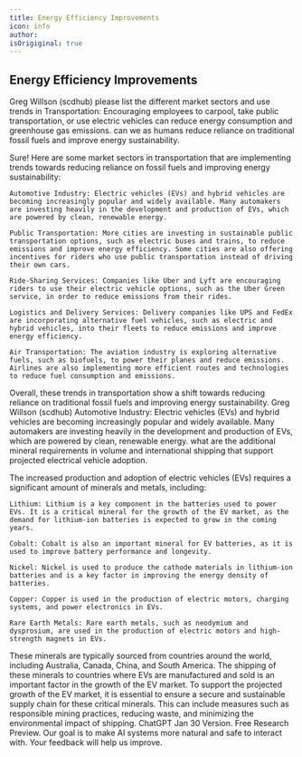 ```yaml
---
title: Energy Efficiency Improvements
icon: info
author: 
isOrigiginal: true
---
```


## Energy Efficiency Improvements


Greg Willson (scdhub)
 please list the different market sectors and use trends in Transportation: Encouraging employees to carpool, take public transportation, or use electric vehicles can reduce energy consumption and greenhouse gas emissions.  can we as humans reduce reliance on traditional fossil fuels and improve energy sustainability.

Sure! Here are some market sectors in transportation that are implementing trends towards reducing reliance on fossil fuels and improving energy sustainability:

    Automotive Industry: Electric vehicles (EVs) and hybrid vehicles are becoming increasingly popular and widely available. Many automakers are investing heavily in the development and production of EVs, which are powered by clean, renewable energy.

    Public Transportation: More cities are investing in sustainable public transportation options, such as electric buses and trains, to reduce emissions and improve energy efficiency. Some cities are also offering incentives for riders who use public transportation instead of driving their own cars.

    Ride-Sharing Services: Companies like Uber and Lyft are encouraging riders to use their electric vehicle options, such as the Uber Green service, in order to reduce emissions from their rides.

    Logistics and Delivery Services: Delivery companies like UPS and FedEx are incorporating alternative fuel vehicles, such as electric and hybrid vehicles, into their fleets to reduce emissions and improve energy efficiency.

    Air Transportation: The aviation industry is exploring alternative fuels, such as biofuels, to power their planes and reduce emissions. Airlines are also implementing more efficient routes and technologies to reduce fuel consumption and emissions.

Overall, these trends in transportation show a shift towards reducing reliance on traditional fossil fuels and improving energy sustainability.
Greg Willson (scdhub)
Automotive Industry: Electric vehicles (EVs) and hybrid vehicles are becoming increasingly popular and widely available. Many automakers are investing heavily in the development and production of EVs, which are powered by clean, renewable energy. what are the additional mineral requirements in volume and international shipping that support projected electrical vehicle adoption.

The increased production and adoption of electric vehicles (EVs) requires a significant amount of minerals and metals, including:

    Lithium: Lithium is a key component in the batteries used to power EVs. It is a critical mineral for the growth of the EV market, as the demand for lithium-ion batteries is expected to grow in the coming years.

    Cobalt: Cobalt is also an important mineral for EV batteries, as it is used to improve battery performance and longevity.

    Nickel: Nickel is used to produce the cathode materials in lithium-ion batteries and is a key factor in improving the energy density of batteries.

    Copper: Copper is used in the production of electric motors, charging systems, and power electronics in EVs.

    Rare Earth Metals: Rare earth metals, such as neodymium and dysprosium, are used in the production of electric motors and high-strength magnets in EVs.

These minerals are typically sourced from countries around the world, including Australia, Canada, China, and South America. The shipping of these minerals to countries where EVs are manufactured and sold is an important factor in the growth of the EV market. To support the projected growth of the EV market, it is essential to ensure a secure and sustainable supply chain for these critical minerals. This can include measures such as responsible mining practices, reducing waste, and minimizing the environmental impact of shipping.
ChatGPT Jan 30 Version. Free Research Preview. Our goal is to make AI systems more natural and safe to interact with. Your feedback will help us improve.
